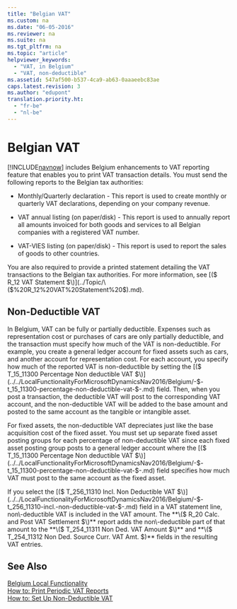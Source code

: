 ```yaml
---
title: "Belgian VAT"
ms.custom: na
ms.date: "06-05-2016"
ms.reviewer: na
ms.suite: na
ms.tgt_pltfrm: na
ms.topic: "article"
helpviewer_keywords: 
  - "VAT, in Belgium"
  - "VAT, non-deductible"
ms.assetid: 547af500-b537-4ca9-ab63-0aaaeebc83ae
caps.latest.revision: 3
ms.author: "edupont"
translation.priority.ht: 
  - "fr-be"
  - "nl-be"
---
```

# Belgian VAT
[!INCLUDE[navnow](../../ApplicationDesign/includes/navnow_md.md)] includes Belgium enhancements to VAT reporting feature that enables you to print VAT transaction details. You must send the following reports to the Belgian tax authorities:  
  
-   Monthly\/Quarterly declaration \- This report is used to create monthly or quarterly VAT declarations, depending on your company revenue.  
  
-   VAT annual listing \(on paper\/disk\) \- This report is used to annually report all amounts invoiced for both goods and services to all Belgian companies with a registered VAT number.  
  
-   VAT\-VIES listing \(on paper\/disk\) \- This report is used to report the sales of goods to other countries.  
  
 You are also required to provide a printed statement detailing the VAT transactions to the Belgian tax authorities. For more information, see [\($ R\_12 VAT Statement $\)](../Topic/\($%20R_12%20VAT%20Statement%20$\).md).  
  
## Non\-Deductible VAT  
 In Belgium, VAT can be fully or partially deductible. Expenses such as representation cost or purchases of cars are only partially deductible, and the transaction must specify how much of the VAT is non\-deductible. For example, you create a general ledger account for fixed assets such as cars, and another account for representation cost. For each account, you specify how much of the reported VAT is non\-deductible by setting the [\($ T\_15\_11300 Percentage Non deductible VAT $\)](../../LocalFunctionalityForMicrosoftDynamicsNav2016/Belgium/-$-t_15_11300-percentage-non-deductible-vat-$-.md) field. Then, when you post a transaction, the deductible VAT will post to the corresponding VAT account, and the non\-deductible VAT will be added to the base amount and posted to the same account as the tangible or intangible asset.  
  
 For fixed assets, the non\-deductible VAT depreciates just like the base acquisition cost of the fixed asset. You must set up separate fixed asset posting groups for each percentage of non\-deductible VAT since each fixed asset posting group posts to a general ledger account where the [\($ T\_15\_11300 Percentage Non deductible VAT $\)](../../LocalFunctionalityForMicrosoftDynamicsNav2016/Belgium/-$-t_15_11300-percentage-non-deductible-vat-$-.md) field specifies how much VAT must post to the same account as the fixed asset.  
  
 If you select the [\($ T\_256\_11310 Incl. Non Deductible VAT $\)](../../LocalFunctionalityForMicrosoftDynamicsNav2016/Belgium/-$-t_256_11310-incl.-non-deductible-vat-$-.md) field in a VAT statement line, non\-deductible VAT is included in the VAT amount. The **\($ R\_20 Calc. and Post VAT Settlement $\)** report adds the non\-deductible part of that amount to the **\($ T\_254\_11311 Non Ded. VAT Amount $\)** and **\($ T\_254\_11312 Non Ded. Source Curr. VAT Amt. $\)** fields in the resulting VAT entries.  
  
## See Also  
 [Belgium Local Functionality](../../LocalFunctionalityForMicrosoftDynamicsNav2016/Belgium/belgium-local-functionality.md)   
 [How to: Print Periodic VAT Reports](../../LocalFunctionalityForMicrosoftDynamicsNav2016/Belgium/how-to-print-periodic-vat-reports.md)   
 [How to: Set Up Non\-Deductible VAT](../../LocalFunctionalityForMicrosoftDynamicsNav2016/Belgium/how-to-set-up-non-deductible-vat.md)
